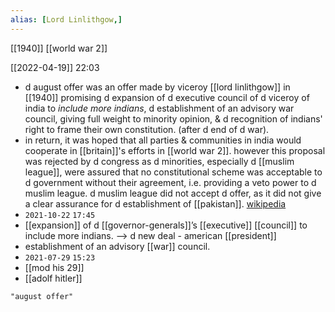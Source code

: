 ```yaml
---
alias: [Lord Linlithgow,]
---
```

[[1940]] [[world war 2]]

[[2022-04-19]] 22:03
- d august offer was an offer made by viceroy [[lord linlithgow]] in [[1940]] promising d expansion of d executive council of d viceroy of india to *include more indians*, d establishment of an advisory war council, giving full weight to minority opinion, & d recognition of indians' right to frame their own constitution. (after d end of d war).
- in return, it was hoped that all parties & communities in india would cooperate in [[britain]]'s efforts in [[world war 2]]. however this proposal was rejected by d congress as d minorities, especially d [[muslim league]], were assured that no constitutional scheme was acceptable to d government without their agreement, i.e. providing a veto power to d muslim league. d muslim league did not accept d offer, as it did not give a clear assurance for d establishment of [[pakistan]].
[wikipedia](https://en.wikipedia.org/wiki/august%20offer)
- `2021-10-22` `17:45`
- [[expansion]] of d [[governor-generals]]’s [[executive]] [[council]] to include more indians. --> d new deal - american [[president]]
- establishment of an advisory [[war]] council.
- `2021-07-29` `15:23`
- [[mod his 29]]
- [[adolf hitler]]
```query
"august offer"
```